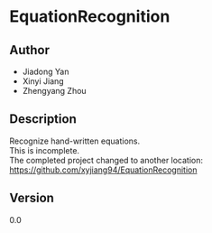 # EquationRecognition

## Author
- Jiadong Yan  
- Xinyi Jiang  
- Zhengyang Zhou

## Description
Recognize hand-written equations.  
This is incomplete.  
The completed project changed to another location:
https://github.com/xyjiang94/EquationRecognition

## Version
0.0
